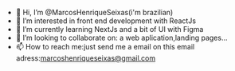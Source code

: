 - 👋 Hi, I’m @MarcosHenriqueSeixas(i'm brazilian)
- 👀 I’m interested in front end development with ReactJs
- 🌱 I’m currently learning NextJs and a bit of UI with Figma
- 💞️ I’m looking to collaborate on: a web aplication,landing pages...
- 📫 How to reach me:just send me a email on this email adress:marcoshenriqueseixas@gmail.com

<!---
MarcosHenrique123/MarcosHenrique123 is a ✨ special ✨ repository because its `README.md` (this file) appears on your GitHub profile.
You can click the Preview link to take a look at your changes.
--->
